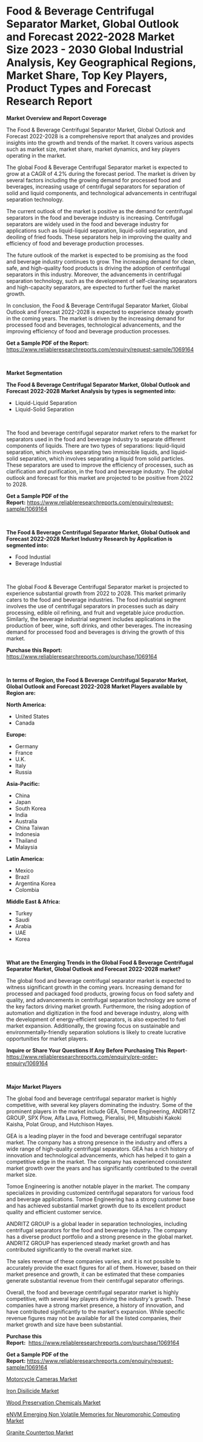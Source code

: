 <p><h1>Food & Beverage Centrifugal Separator Market, Global Outlook and Forecast 2022-2028 Market Size 2023 - 2030 Global Industrial Analysis, Key Geographical Regions, Market Share, Top Key Players, Product Types and Forecast Research Report</h1></p><p><strong>Market Overview and Report Coverage</strong></p>
<p><p>The Food & Beverage Centrifugal Separator Market, Global Outlook and Forecast 2022-2028 is a comprehensive report that analyzes and provides insights into the growth and trends of the market. It covers various aspects such as market size, market share, market dynamics, and key players operating in the market.</p><p>The global Food & Beverage Centrifugal Separator market is expected to grow at a CAGR of 4.2% during the forecast period. The market is driven by several factors including the growing demand for processed food and beverages, increasing usage of centrifugal separators for separation of solid and liquid components, and technological advancements in centrifugal separation technology.</p><p>The current outlook of the market is positive as the demand for centrifugal separators in the food and beverage industry is increasing. Centrifugal separators are widely used in the food and beverage industry for applications such as liquid-liquid separation, liquid-solid separation, and deoiling of fried foods. These separators help in improving the quality and efficiency of food and beverage production processes.</p><p>The future outlook of the market is expected to be promising as the food and beverage industry continues to grow. The increasing demand for clean, safe, and high-quality food products is driving the adoption of centrifugal separators in this industry. Moreover, the advancements in centrifugal separation technology, such as the development of self-cleaning separators and high-capacity separators, are expected to further fuel the market growth.</p><p>In conclusion, the Food & Beverage Centrifugal Separator Market, Global Outlook and Forecast 2022-2028 is expected to experience steady growth in the coming years. The market is driven by the increasing demand for processed food and beverages, technological advancements, and the improving efficiency of food and beverage production processes.</p></p>
<p><strong>Get a Sample PDF of the Report:</strong> <a href="https://www.reliableresearchreports.com/enquiry/request-sample/1069164">https://www.reliableresearchreports.com/enquiry/request-sample/1069164</a></p>
<p>&nbsp;</p>
<p><strong>Market Segmentation</strong></p>
<p><strong>The Food & Beverage Centrifugal Separator Market, Global Outlook and Forecast 2022-2028 Market Analysis by types is segmented into:</strong></p>
<p><ul><li>Liquid-Liquid Separation</li><li>Liquid-Solid Separation</li></ul></p>
<p>&nbsp;</p>
<p><p>The food and beverage centrifugal separator market refers to the market for separators used in the food and beverage industry to separate different components of liquids. There are two types of separations: liquid-liquid separation, which involves separating two immiscible liquids, and liquid-solid separation, which involves separating a liquid from solid particles. These separators are used to improve the efficiency of processes, such as clarification and purification, in the food and beverage industry. The global outlook and forecast for this market are projected to be positive from 2022 to 2028.</p></p>
<p><strong>Get a Sample PDF of the Report:</strong>&nbsp;<a href="https://www.reliableresearchreports.com/enquiry/request-sample/1069164">https://www.reliableresearchreports.com/enquiry/request-sample/1069164</a></p>
<p>&nbsp;</p>
<p><strong>The Food & Beverage Centrifugal Separator Market, Global Outlook and Forecast 2022-2028 Market Industry Research by Application is segmented into:</strong></p>
<p><ul><li>Food Industial</li><li>Beverage Industial</li></ul></p>
<p>&nbsp;</p>
<p><p>The global Food & Beverage Centrifugal Separator market is projected to experience substantial growth from 2022 to 2028. This market primarily caters to the food and beverage industries. The food industrial segment involves the use of centrifugal separators in processes such as dairy processing, edible oil refining, and fruit and vegetable juice production. Similarly, the beverage industrial segment includes applications in the production of beer, wine, soft drinks, and other beverages. The increasing demand for processed food and beverages is driving the growth of this market.</p></p>
<p><strong>Purchase this Report:</strong>&nbsp; <a href="https://www.reliableresearchreports.com/purchase/1069164">https://www.reliableresearchreports.com/purchase/1069164</a></p>
<p>&nbsp;</p>
<p><strong>In terms of Region, the Food & Beverage Centrifugal Separator Market, Global Outlook and Forecast 2022-2028 Market Players available by Region are:</strong></p>
<p>
    <p> <strong> North America: </strong>
        <ul>
            <li>United States</li>
            <li>Canada</li>
        </ul>
        </p> 
    <p> <strong> Europe: </strong>
        <ul>
            <li>Germany</li>
            <li>France</li>
            <li>U.K.</li>
            <li>Italy</li>
            <li>Russia</li>
        </ul>
        </p> 
    <p> <strong> Asia-Pacific: </strong>
        <ul>
            <li>China</li>
            <li>Japan</li>
            <li>South Korea</li>
            <li>India</li>
            <li>Australia</li>
            <li>China Taiwan</li>
            <li>Indonesia</li>
            <li>Thailand</li>
            <li>Malaysia</li>
        </ul>
        </p> 
    <p> <strong> Latin America: </strong>
        <ul>
            <li>Mexico</li>
            <li>Brazil</li>
            <li>Argentina Korea</li>
            <li>Colombia</li>
        </ul>
        </p> 
    <p> <strong> Middle East & Africa: </strong>
        <ul>
            <li>Turkey</li>
            <li>Saudi</li>
            <li>Arabia</li>
            <li>UAE</li>
            <li>Korea</li>
        </ul>
    </p>
    </p>
<p>&nbsp;</p>
<p><strong>What are the Emerging Trends in the Global Food & Beverage Centrifugal Separator Market, Global Outlook and Forecast 2022-2028 market?</strong></p>
<p><p>The global food and beverage centrifugal separator market is expected to witness significant growth in the coming years. Increasing demand for processed and packaged food products, growing focus on food safety and quality, and advancements in centrifugal separation technology are some of the key factors driving market growth. Furthermore, the rising adoption of automation and digitization in the food and beverage industry, along with the development of energy-efficient separators, is also expected to fuel market expansion. Additionally, the growing focus on sustainable and environmentally-friendly separation solutions is likely to create lucrative opportunities for market players.</p></p>
<p><strong>Inquire or Share Your Questions If Any Before Purchasing This Report</strong>- <a href="https://www.reliableresearchreports.com/enquiry/pre-order-enquiry/1069164">https://www.reliableresearchreports.com/enquiry/pre-order-enquiry/1069164</a></p>
<p>&nbsp;</p>
<p><strong>Major Market Players</strong></p>
<p><p>The global food and beverage centrifugal separator market is highly competitive, with several key players dominating the industry. Some of the prominent players in the market include GEA, Tomoe Engineering, ANDRITZ GROUP, SPX Plow, Alfa Lava, Flottweg, Pieralisi, IHI, Mitsubishi Kakoki Kaisha, Polat Group, and Hutchison Hayes.</p><p>GEA is a leading player in the food and beverage centrifugal separator market. The company has a strong presence in the industry and offers a wide range of high-quality centrifugal separators. GEA has a rich history of innovation and technological advancements, which has helped it to gain a competitive edge in the market. The company has experienced consistent market growth over the years and has significantly contributed to the overall market size.</p><p>Tomoe Engineering is another notable player in the market. The company specializes in providing customized centrifugal separators for various food and beverage applications. Tomoe Engineering has a strong customer base and has achieved substantial market growth due to its excellent product quality and efficient customer service.</p><p>ANDRITZ GROUP is a global leader in separation technologies, including centrifugal separators for the food and beverage industry. The company has a diverse product portfolio and a strong presence in the global market. ANDRITZ GROUP has experienced steady market growth and has contributed significantly to the overall market size.</p><p>The sales revenue of these companies varies, and it is not possible to accurately provide the exact figures for all of them. However, based on their market presence and growth, it can be estimated that these companies generate substantial revenue from their centrifugal separator offerings.</p><p>Overall, the food and beverage centrifugal separator market is highly competitive, with several key players driving the industry's growth. These companies have a strong market presence, a history of innovation, and have contributed significantly to the market's expansion. While specific revenue figures may not be available for all the listed companies, their market growth and size have been substantial.</p></p>
<p><strong>Purchase this Report:</strong>&nbsp;&nbsp;<a href="https://www.reliableresearchreports.com/purchase/1069164">https://www.reliableresearchreports.com/purchase/1069164</a></p>
<p></p>
<p><strong>Get a Sample PDF of the Report:</strong>&nbsp;<a href="https://www.reliableresearchreports.com/enquiry/request-sample/1069164">https://www.reliableresearchreports.com/enquiry/request-sample/1069164</a></p>
<p><p><a href="https://www.linkedin.com/pulse/motorcycle-cameras-market-size-share-amp-trends-analysis-xgm0c/">Motorcycle Cameras Market</a></p><p><a href="https://medium.com/@vidyap2912/iron-disilicide-market-size-growth-forecast-2023-2030-2a6b1cb36382">Iron Disilicide Market</a></p><p><a href="https://medium.com/@v27092023/wood-preservation-chemicals-market-size-growth-forecast-2023-2030-3153060653fc">Wood Preservation Chemicals Market</a></p><p><a href="https://www.reportprime.com/envm-emerging-non-volatile-memories-for-neuromorphic-computing-r3524">eNVM Emerging Non Volatile Memories for Neuromorphic Computing Market</a></p><p><a href="https://www.linkedin.com/pulse/granite-countertop-market-size-share-global-analysis-report-dum6c/">Granite Countertop Market</a></p></p>